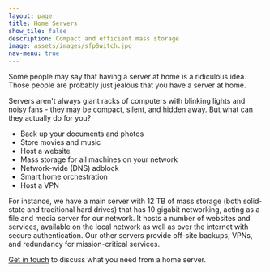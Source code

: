 ```yaml
---
layout: page
title: Home Servers
show_tile: false
description: Compact and efficient mass storage
image: assets/images/sfpSwitch.jpg
nav-menu: true
---
```


Some people may say that having a server at home is a ridiculous idea. Those people are probably just jealous that you have a server at home.

Servers aren't always giant racks of computers with blinking lights and noisy fans - they may be compact, silent, and hidden away. But what can they actually do for you?

- Back up your documents and photos
- Store movies and music
- Host a website
- Mass storage for all machines on your network
- Network-wide (DNS) adblock
- Smart home orchestration
- Host a VPN

For instance, we have a main server with 12 TB of mass storage (both solid-state and traditional hard drives) that has 10 gigabit networking, acting as a file and media server for our network. It hosts a number of websites and services, available on the local network as well as over the internet with secure authentication. Our other servers provide off-site backups, VPNs, and redundancy for mission-critical services.

[Get in touch](#contact) to discuss what you need from a home server.
